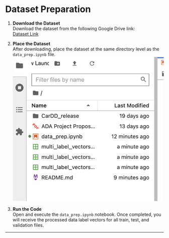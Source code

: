 # Dataset Preparation

1. **Download the Dataset**  
   Download the dataset from the following Google Drive link:  
   [Dataset Link](https://drive.google.com/file/d/1bbyqVCKZX5Ur5Zg-uKj0jD0maWAVeOLx/view)

2. **Place the Dataset**  
   After downloading, place the dataset at the same directory level as the `data_prep.ipynb` file.
   ![](https://github.com/rogerhsiehh/ADA-Project/blob/6232998f1e5cb24e30bda3853722220ab8200879/info/Screenshot%202024-12-23%20at%2011.20.51.png)

4. **Run the Code**  
   Open and execute the `data_prep.ipynb` notebook. Once completed, you will receive the processed data label vectors for all train, test, and validation files.

---
